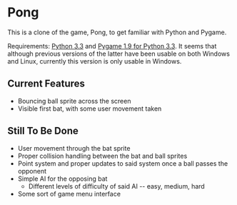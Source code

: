 # Pong #

This is a clone of the game, Pong, to get familiar with Python and Pygame.



Requirements: [Python 3.3](http://www.python.org/getit/releases/3.3.0/) and [Pygame 1.9 for Python 3.3](https://bitbucket.org/pygame/pygame/downloads). It seems that although previous versions of the latter have been usable on both Windows and Linux, currently this version is only usable in Windows.

## Current Features ##
* Bouncing ball sprite across the screen
* Visible first bat, with some user movement taken

## Still To Be Done ##
* User movement through the bat sprite
* Proper collision handling between the bat and ball sprites
* Point system and proper updates to said system once a ball passes the opponent
* Simple AI for the opposing bat
  * Different levels of difficulty of said AI -- easy, medium, hard
* Some sort of game menu interface
